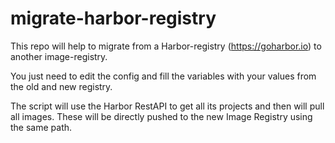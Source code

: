 # migrate-harbor-registry
This repo will help to migrate from a Harbor-registry (https://goharbor.io) to another image-registry.

You just need to edit the config and fill the variables with your values from the old and new registry.

The script will use the Harbor RestAPI to get all its projects and then will pull all images. These will be directly pushed to the new Image Registry using the same path.
